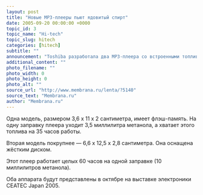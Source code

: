 ```yaml
---
layout: post
title: "Новые MP3-плееры пьют ядовитый спирт"
date: 2005-09-20 00:00:00 +0000
topic_id: 3
topic_name: "Hi-tech"
topic_slug: hitech
categories: [hitech]
subtitle: ""
announcement: "Toshiba разработала два MP3-плеера со встроенными топливными элементами. Оба плеера потребляют концентрированный метанол."
additional_content: ""
photo_filename: ""
photo_width: 0
photo_height: 0
photo_alt: ""
source_url: "http://www.membrana.ru/lenta/?5140"
source_text: "Membrana.ru"
author: "Membrana.ru"
---
```

Одна модель, размером 3,6 х 11 х 2 сантиметра, имеет флэш-память. На одну заправку плеера уходит 3,5 миллилитра метанола, а хватает этого топлива на 35 часов работы.

Вторая модель покрупнее — 6,6 х 12,5 х 2,8 сантиметра. Она оснащена жёстким диском.

Этот плеер работает целых 60 часов на одной заправке (10 миллилитров метанола).

Оба аппарата будут представлены в октябре на выставке электроники CEATEC Japan 2005.
